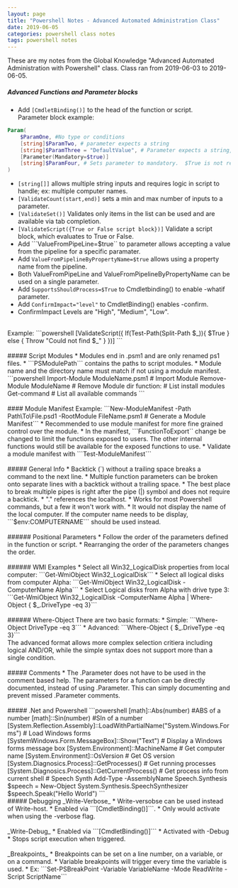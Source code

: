 ```yaml
---
layout: page
title: "Powershell Notes - Advanced Automated Administration Class"
date: 2019-06-05
categories: powershell class notes
tags: powershell notes
---
```


These are my notes from the Global Knowledge "Advanced Automated Administration with Powershell" class. Class ran from 2019-06-03 to 2019-06-05.  

##### Advanced Functions and Parameter blocks
* Add ```[CmdletBinding()]``` to the head of the function or script.  
Parameter block example:
```powershell
Param(
    $ParamOne, #No type or conditions
    [string]$ParamTwo, # parameter expects a string
    [string]$ParamThree = "DefaultValue", # Parameter expects a string, and defaults to "DefaultValue" if no value is provided.
    [Parameter(Mandatory=$true)]
    [string]$ParamFour, # Sets parameter to mandatory.  $True is not required as adding Mandatory assumes true.
)
```
* ```[string[]]``` allows multiple string inputs and requires logic in script to handle; ex: multiple computer names.
* ```[ValidateCount(start,end)]``` sets a min and max number of inputs to a parameter.
* ```[ValidateSet()]``` Validates only items in the list can be used and are available via tab completion.
* ```[ValidateScript({True or False script block})]``` Validate a script block, which evaluates to True or False.
* Add ```ValueFromPipeLine=$true`` to parameter allows accepting a value from the pipeline for a specific paramater.
* Add ```ValueFromPipelineByPropertyName=$true``` allows using a property name from the pipeline.
* Both ValueFromPipeLine and ValueFromPipelineByPropertyName can be used on a single parameter.
* Add ```SupportsShouldProcess=$True``` to Cmdletbinding() to enable -whatif parameter.
* Add ```ConfirmImpact="level"``` to CmdletBinding() enables -confirm.
* ConfirmImpact Levels are "High", "Medium", "Low".
<br/>
Example: 
```powershell
    [ValidateScript({
        If(Test-Path(Split-Path $_)){
            $True
        }
        else {
            Throw "Could not find $_"
            }
    })]
```
<br/><br/>
##### Script Modules
* Modules end in .psm1 and are only renamed ps1 files.
* ```PSModulePath``` contains the paths to script modules.
* Module name and the directory name must match if not using a module manifest.
```powershell
    Import-Module ModuleName.psm1 # Import Module
    Remove-Module ModuleName # Remove Module
    dir function: # List install modules
    Get-command # List all available commands
```
<br/><br/>
#### Module Manifest
Example: ```New-ModuleManifest -Path Path\To\File.psd1 -RootModule FileName.psm1 # Generate a Module Manifest```
* Recommended to use module manifest for more fine grained control over the module.
* In the manifest, ```FunctionToExport`` change be changed to limit the functions exposed to users.  The other internal functions would still be available for the exposed functions to use.
* Validate a module manifest with ```Test-ModuleManifest``` 
<br/><br/>
##### General Info  
* Backtick (`) without a trailing space breaks a command to the next line.  
* Multiple function parameters can be broken onto separate lines with a backtick without a trailing space.  
* The best place to break multiple pipes is right after the pipe (|) symbol and does not require a backtick.  
* "." references the localhost.  
*  Works for most Powershell commands, but a few it won't work with.
* It would not display the name of the local computer.  If the computer name needs to be display, ```$env:COMPUTERNAME``` should be used instead.
<br/><br/>
###### Positional Parameters
* Follow the order of the parameters defined in the function or script.
* Rearranging the order of the parameters changes the order.
<br/><br/>
###### WMI Examples
* Select all Win32_LogicalDisk properties from local computer: ```Get-WmiObject Win32_LogicalDisk```
* Select all logical disks from computer Alpha: ```Get-WmiObject Win32_LogicalDisk -ComputerName Alpha```
* Select Logical disks from Alpha with drive type 3: ```Get-WmiObject Win32_LogicalDisk -ComputerName Alpha | Where-Object { $_.DriveType -eq 3}```
<br/><br/>
###### Where-Object 
There are two basic formats:
* Simple: ```Where-Object DriveType -eq 3```
* Advanced: ```Where-Object { $_.DriveType -eq 3}```
<br/>
The advanced format allows more complex selection critiera including logical AND/OR, while the simple syntax does not support more than a single condition.
<br/><br/>
##### Comments
* The .Parameter does not have to be used in the comment based help.  The parameters for a function can be directly documented, instead of using .Parameter.  This can simply documenting  and prevent missed .Parameter comments.
<br/><br/>
##### .Net and Powershell
```powershell
[math]::Abs(number) #ABS of a number
[math]::Sin(number) #SIn of a number
[System.Reflection.Assembly]::LoadWithPartialName("System.Windows.Forms") # Load Windows forms
[SystemWindows.Form.MessageBox]::Show("Text") # Display a Windows forms message box
[System.Environment]::MachineName # Get computer name
[System.Environment]::OsVersion # Get OS version
[System.Diagnosics.Process]::GetProcesses() # Get running processes
[System.Diagnosics.Process]::GetCurrentProcess() # Get process info from current shell
# Speech Synth
Add-Type -AssemblyName Speech.Synthesis
$speech = New-Object System.Synthesis.SpeechSynthesizer
$speech.Speak("Hello World")
```
<br/>
##### Debugging
_Write-Verbose_
* Write-versobse can be used instead of Write-host.
* Enabled via ```[CmdletBinding()]```.  
* Only would activate when using the -verbose flag.
<br/><br/>_Write-Debug_
* Enabled via ```[CmdletBinding()]```
* Activated with -Debug
* Stops script execution when triggered.
<br/><br/>_Breakpoints_
* Breakpoints can be set on a line number, on a variable, or on a command.
* Variable breakpoints will trigger every time the variable is used.
* Ex: ```Set-PSBreakPoint -Variable VariableName -Mode ReadWrite -Script ScriptName```
